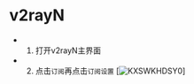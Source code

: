 # v2rayN

* 1. 打开v2rayN主界面
* 2. 点击`订阅`再点击`订阅设置`
[![KXSWKHDSY0](https://github.com/ThekingMX1998/free-v2ray-code/blob/master/Image/KXSWKHDSY0.png)]
